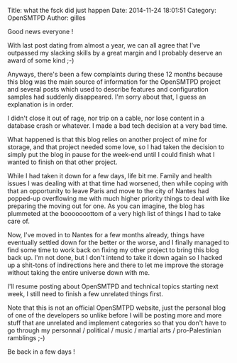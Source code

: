Title: what the fsck did just happen
Date: 2014-11-24 18:01:51
Category: OpenSMTPD
Author: gilles

Good news everyone !

With last post dating from almost a year, we can all agree that I've outpassed my slacking skills by a great margin and I probably deserve an award of some kind ;-)

Anyways, there's been a few complaints during these 12 months because this blog was the main source of information for the OpenSMTPD project and several posts which used to describe features and configuration samples had suddenly disappeared. I'm sorry about that, I guess an explanation is in order.

I didn't close it out of rage, nor trip on a cable, nor lose content in a database crash or whatever. I made a bad tech decision at a very bad time.

What happened is that this blog relies on another project of mine for storage, and that project needed some love, so I had taken the decision to simply put the blog in pause for the week-end until I could finish what I wanted to finish on that other project.

While I had taken it down for a few days, life bit me. Family and health issues I was dealing with at that time had worsened, then while coping with that an opportunity to leave Paris and move to the city of Nantes had popped-up overflowing me with much higher priority things to deal with like preparing the moving out for one. As you can imagine, the blog has plummeted at the booooooottom of a very high list of things I had to take care of.

Now, I've moved in to Nantes for a few months already, things have eventually settled down for the better or the worse, and I finally managed to find some time to work back on fixing my other project to bring this blog back up. I'm not done, but I don't intend to take it down again so I hacked up a shit-tons of indirections here and there to let me improve the storage without taking the entire universe down with me.

I'll resume posting about OpenSMTPD and technical topics starting next week, I still need to finish a few unrelated things first.

Note that this is not an official OpenSMTPD website, just the personal blog of one of the developers so unlike before I will be posting more and more stuff that are unrelated and implement categories so that you don't have to go through my personnal / political / music / martial arts / pro-Palestinian ramblings ;-)

Be back in a few days !
